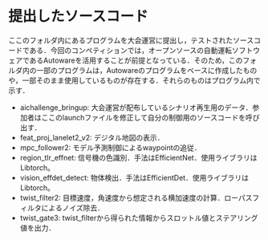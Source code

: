 # 提出したソースコード
ここのフォルダ内にあるプログラムを大会運営に提出し，テストされたソースコードである．今回のコンペティションでは，オープンソースの自動運転ソフトウェアであるAutowareを活用することが前提となっている．そのため，このフォルダ内の一部のプログラムは，Autowareのプログラムをベースに作成したものや，一部そのまま使用しているものが存在する．それらのものはプログラム内で示す．

* aichallenge_bringup: 大会運営が配布しているシナリオ再生用のデータ．参加者はここのlaunchファイルを修正して自分の制御用のソースコードを呼び出す．
* feat_proj_lanelet2_v2: デジタル地図の表示．
* mpc_follower2: モデル予測制御によるwaypointの追従．
* region_tlr_effnet: 信号機の色識別．手法はEfficientNet．使用ライブラリはLibtorch。
* vision_effdet_detect: 物体検出．手法はEfficientDet．使用ライブラリはLibtorch。
* twist_filter2: 目標速度，角速度から想定される横加速度の計算．ローパスフィルタによるノイズ除去．
* twist_gate3: twist_filterから得られた情報からスロットル値とステアリング値を出力．
